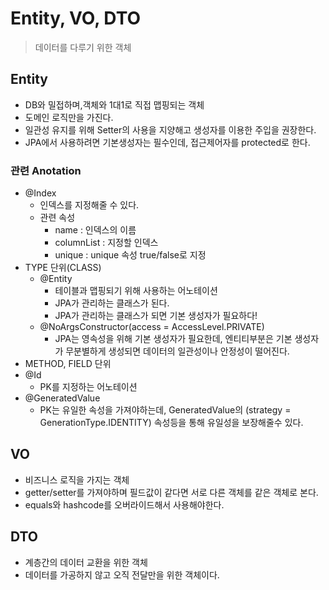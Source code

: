 # Entity, VO, DTO
> 데이터를 다루기 위한 객체
## Entity
* DB와 밀접하며,객체와 1대1로 직접 맵핑되는 객체
* 도메인 로직만을 가진다.
* 일관성 유지를 위해 Setter의 사용을 지양해고 생성자를 이용한 주입을 권장한다.
* JPA에서 사용하려면 기본생성자는 필수인데, 접근제어자를 protected로 한다.

### 관련 Anotation
- @Index
  - 인덱스를 지정해줄 수 있다.
  - 관련 속성  
    - name : 인덱스의 이름
    - columnList : 지정할 인덱스
    - unique : unique 속성 true/false로 지정
- TYPE 단위(CLASS)
  - @Entity
    - 테이블과 맵핑되기 위해 사용하는 어노테이션  
    - JPA가 관리하는 클래스가 된다.  
    - JPA가 관리하는 클래스가 되면 기본 생성자가 필요하다!  
  - @NoArgsConstructor(access = AccessLevel.PRIVATE)
    - JPA는 영속성을 위해 기본 생성자가 필요한데, 엔티티부분은 기본 생성자가 무분별하게 생성되면 데이터의 일관성이나 안정성이 떨어진다.
-  METHOD, FIELD 단위
  - @Id
    - PK를 지정하는 어노테이션  
  - @GeneratedValue
    - PK는 유일한 속성을 가져야하는데,  GeneratedValue의 (strategy = GenerationType.IDENTITY) 속성등을 통해 유일성을 보장해줄수 있다.

## VO
* 비즈니스 로직을 가지는 객체
* getter/setter를 가져야하며 필드값이 같다면 서로 다른 객체를 같은 객체로 본다.
* equals와 hashcode를 오버라이드해서 사용해야한다.
## DTO
* 계층간의 데이터 교환을 위한 객체
* 데이터를 가공하지 않고 오직 전달만을 위한 객체이다.
